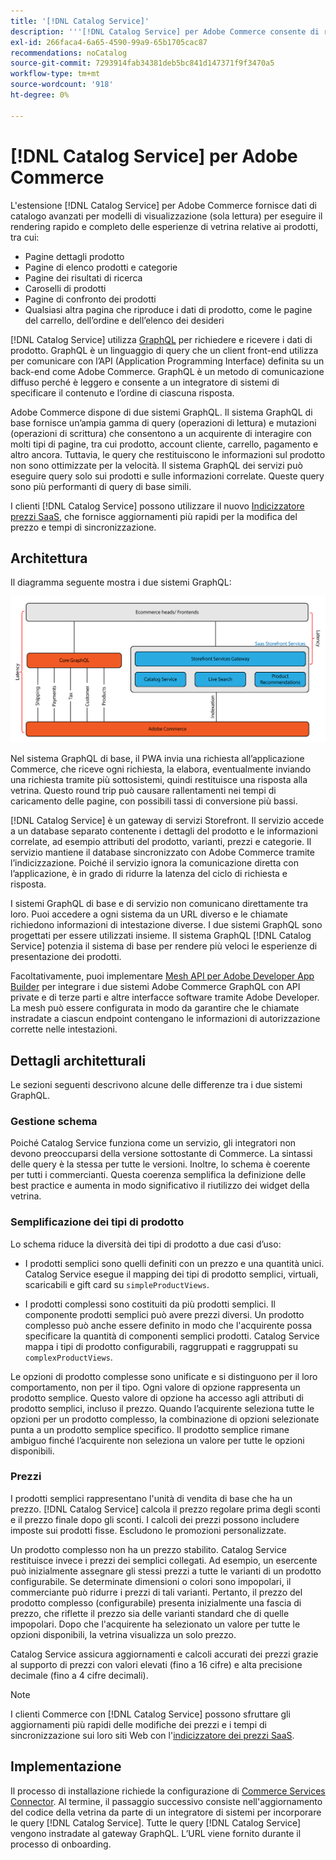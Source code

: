```yaml
---
title: '[!DNL Catalog Service]'
description: '''[!DNL Catalog Service] per Adobe Commerce consente di recuperare il contenuto delle pagine di visualizzazione dei prodotti e delle pagine dell''elenco dei prodotti molto più rapidamente delle query native di Adobe Commerce GraphQL.'''
exl-id: 266faca4-6a65-4590-99a9-65b1705cac87
recommendations: noCatalog
source-git-commit: 7293914fab34381deb5bc841d147371f9f3470a5
workflow-type: tm+mt
source-wordcount: '918'
ht-degree: 0%

---
```


# [!DNL Catalog Service] per Adobe Commerce

L&#39;estensione [!DNL Catalog Service] per Adobe Commerce fornisce dati di catalogo avanzati per modelli di visualizzazione (sola lettura) per eseguire il rendering rapido e completo delle esperienze di vetrina relative ai prodotti, tra cui:

* Pagine dettagli prodotto
* Pagine di elenco prodotti e categorie
* Pagine dei risultati di ricerca
* Caroselli di prodotti
* Pagine di confronto dei prodotti
* Qualsiasi altra pagina che riproduce i dati di prodotto, come le pagine del carrello, dell’ordine e dell’elenco dei desideri

[!DNL Catalog Service] utilizza [GraphQL](https://graphql.org/) per richiedere e ricevere i dati di prodotto. GraphQL è un linguaggio di query che un client front-end utilizza per comunicare con l’API (Application Programming Interface) definita su un back-end come Adobe Commerce. GraphQL è un metodo di comunicazione diffuso perché è leggero e consente a un integratore di sistemi di specificare il contenuto e l’ordine di ciascuna risposta.

Adobe Commerce dispone di due sistemi GraphQL. Il sistema GraphQL di base fornisce un’ampia gamma di query (operazioni di lettura) e mutazioni (operazioni di scrittura) che consentono a un acquirente di interagire con molti tipi di pagine, tra cui prodotto, account cliente, carrello, pagamento e altro ancora. Tuttavia, le query che restituiscono le informazioni sul prodotto non sono ottimizzate per la velocità. Il sistema GraphQL dei servizi può eseguire query solo sui prodotti e sulle informazioni correlate. Queste query sono più performanti di query di base simili.

I clienti [!DNL Catalog Service] possono utilizzare il nuovo [Indicizzatore prezzi SaaS](../price-index/price-indexing.md), che fornisce aggiornamenti più rapidi per la modifica del prezzo e tempi di sincronizzazione.

## Architettura

Il diagramma seguente mostra i due sistemi GraphQL:

![Diagramma dell&#39;architettura del catalogo](assets/catalog-service-architecture.png)

Nel sistema GraphQL di base, il PWA invia una richiesta all’applicazione Commerce, che riceve ogni richiesta, la elabora, eventualmente inviando una richiesta tramite più sottosistemi, quindi restituisce una risposta alla vetrina. Questo round trip può causare rallentamenti nei tempi di caricamento delle pagine, con possibili tassi di conversione più bassi.

[!DNL Catalog Service] è un gateway di servizi Storefront. Il servizio accede a un database separato contenente i dettagli del prodotto e le informazioni correlate, ad esempio attributi del prodotto, varianti, prezzi e categorie. Il servizio mantiene il database sincronizzato con Adobe Commerce tramite l’indicizzazione.
Poiché il servizio ignora la comunicazione diretta con l’applicazione, è in grado di ridurre la latenza del ciclo di richiesta e risposta.

I sistemi GraphQL di base e di servizio non comunicano direttamente tra loro. Puoi accedere a ogni sistema da un URL diverso e le chiamate richiedono informazioni di intestazione diverse. I due sistemi GraphQL sono progettati per essere utilizzati insieme. Il sistema GraphQL [!DNL Catalog Service] potenzia il sistema di base per rendere più veloci le esperienze di presentazione dei prodotti.

Facoltativamente, puoi implementare [Mesh API per Adobe Developer App Builder](https://developer.adobe.com/graphql-mesh-gateway/) per integrare i due sistemi Adobe Commerce GraphQL con API private e di terze parti e altre interfacce software tramite Adobe Developer. La mesh può essere configurata in modo da garantire che le chiamate instradate a ciascun endpoint contengano le informazioni di autorizzazione corrette nelle intestazioni.

## Dettagli architetturali

Le sezioni seguenti descrivono alcune delle differenze tra i due sistemi GraphQL.

### Gestione schema

Poiché Catalog Service funziona come un servizio, gli integratori non devono preoccuparsi della versione sottostante di Commerce. La sintassi delle query è la stessa per tutte le versioni. Inoltre, lo schema è coerente per tutti i commercianti. Questa coerenza semplifica la definizione delle best practice e aumenta in modo significativo il riutilizzo dei widget della vetrina.

### Semplificazione dei tipi di prodotto

Lo schema riduce la diversità dei tipi di prodotto a due casi d’uso:

* I prodotti semplici sono quelli definiti con un prezzo e una quantità unici. Catalog Service esegue il mapping dei tipi di prodotto semplici, virtuali, scaricabili e gift card su `simpleProductViews`.

* I prodotti complessi sono costituiti da più prodotti semplici. Il componente prodotti semplici può avere prezzi diversi. Un prodotto complesso può anche essere definito in modo che l&#39;acquirente possa specificare la quantità di componenti semplici prodotti. Catalog Service mappa i tipi di prodotto configurabili, raggruppati e raggruppati su `complexProductViews`.

Le opzioni di prodotto complesse sono unificate e si distinguono per il loro comportamento, non per il tipo. Ogni valore di opzione rappresenta un prodotto semplice. Questo valore di opzione ha accesso agli attributi di prodotto semplici, incluso il prezzo. Quando l’acquirente seleziona tutte le opzioni per un prodotto complesso, la combinazione di opzioni selezionate punta a un prodotto semplice specifico. Il prodotto semplice rimane ambiguo finché l’acquirente non seleziona un valore per tutte le opzioni disponibili.

### Prezzi

I prodotti semplici rappresentano l&#39;unità di vendita di base che ha un prezzo. [!DNL Catalog Service] calcola il prezzo regolare prima degli sconti e il prezzo finale dopo gli sconti. I calcoli dei prezzi possono includere imposte sui prodotti fisse. Escludono le promozioni personalizzate.

Un prodotto complesso non ha un prezzo stabilito. Catalog Service restituisce invece i prezzi dei semplici collegati. Ad esempio, un esercente può inizialmente assegnare gli stessi prezzi a tutte le varianti di un prodotto configurabile. Se determinate dimensioni o colori sono impopolari, il commerciante può ridurre i prezzi di tali varianti. Pertanto, il prezzo del prodotto complesso (configurabile) presenta inizialmente una fascia di prezzo, che riflette il prezzo sia delle varianti standard che di quelle impopolari. Dopo che l&#39;acquirente ha selezionato un valore per tutte le opzioni disponibili, la vetrina visualizza un solo prezzo.

Catalog Service assicura aggiornamenti e calcoli accurati dei prezzi grazie al supporto di prezzi con valori elevati (fino a 16 cifre) e alta precisione decimale (fino a 4 cifre decimali).

>[!NOTE]
>
> I clienti Commerce con [!DNL Catalog Service] possono sfruttare gli aggiornamenti più rapidi delle modifiche dei prezzi e i tempi di sincronizzazione sui loro siti Web con l&#39;[indicizzatore dei prezzi SaaS](../price-index/price-indexing.md).

## Implementazione

Il processo di installazione richiede la configurazione di [Commerce Services Connector](../landing/saas.md). Al termine, il passaggio successivo consiste nell&#39;aggiornamento del codice della vetrina da parte di un integratore di sistemi per incorporare le query [!DNL Catalog Service]. Tutte le query [!DNL Catalog Service] vengono instradate al gateway GraphQL. L’URL viene fornito durante il processo di onboarding.
